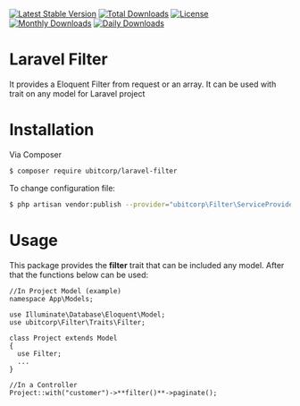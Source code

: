 [![Latest Stable Version](https://poser.pugx.org/ubitcorp/laravel-filter/v/stable)](https://packagist.org/packages/ubitcorp/laravel-filter)
[![Total Downloads](https://poser.pugx.org/ubitcorp/laravel-filter/downloads)](https://packagist.org/packages/ubitcorp/laravel-filter)
[![License](https://poser.pugx.org/ubitcorp/laravel-filter/license)](https://packagist.org/packages/ubitcorp/laravel-filter)
[![Monthly Downloads](https://poser.pugx.org/ubitcorp/laravel-filter/d/monthly)](https://packagist.org/packages/ubitcorp/laravel-filter)
[![Daily Downloads](https://poser.pugx.org/ubitcorp/laravel-filter/d/daily)](https://packagist.org/packages/ubitcorp/laravel-filter)


# Laravel Filter
It provides a Eloquent Filter from request or an array. It can be used with trait on any model for Laravel project

# Installation
Via Composer

``` bash
$ composer require ubitcorp/laravel-filter
``` 

To change configuration file:

``` bash
$ php artisan vendor:publish --provider="ubitcorp\Filter\ServiceProvider" 
``` 
 

# Usage
This package provides the **filter** trait that can be included any model. After that the functions below can be used:


````
//In Project Model (example)
namespace App\Models;

use Illuminate\Database\Eloquent\Model; 
use ubitcorp\Filter\Traits\Filter; 

class Project extends Model
{
  use Filter;
  ...
}
````

````
//In a Controller
Project::with("customer")->**filter()**->paginate();
````



[ico-version]: https://img.shields.io/packagist/v/ubitcorp/filter.svg?style=flat-square
[ico-downloads]: https://img.shields.io/packagist/dt/ubitcorp/filter.svg?style=flat-square


[link-packagist]: https://packagist.org/packages/ubitcorp/laravel-filter
[link-downloads]: https://packagist.org/packages/ubitcorp/laravel-filter
[link-author]: https://github.com/ubitcorp 